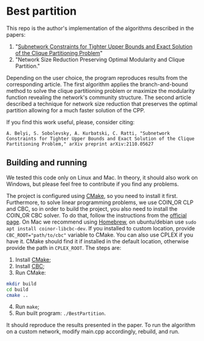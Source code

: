 # Best partition
This repo is the author's implementation of the algorithms described in the papers:
1. "[Subnetwork Constraints for Tighter Upper Bounds and Exact Solution of the Clique Partitioning Problem](https://arxiv.org/abs/2110.05627)"
2. "Network Size Reduction Preserving Optimal Modularity and Clique Partition."

Depending on the user choice, the program reproduces results from the corresponding article.
The first algorithm applies the branch-and-bound method to solve the clique partitioning problem or maximize the modularity function revealing the network's community structure.
The second article described a technique for network size reduction that preserves the optimal partition allowing for a much faster solution of the CPP.

If you find this work useful, please, consider citing:
``` 
A. Belyi, S. Sobolevsky, A. Kurbatski, C. Ratti, "Subnetwork Constraints for Tighter Upper Bounds and Exact Solution of the Clique Partitioning Problem," arXiv preprint arXiv:2110.05627
```

## Building and running
We tested this code only on Linux and Mac. In theory, it should also work on Windows, but please feel free to contribute if you find any problems.

The project is configured using [CMake](https://cmake.org/), so you need to install it first. Furthermore, to solve linear programming problems, we use COIN_OR CLP and CBC, so in order to build the project, you also need to install the COIN_OR CBC solver.
To do that, follow the instructions from the [official page](https://github.com/coin-or/Cbc).
On Mac we recommend using [Homebrew](https://brew.sh/), on ubuntu/debian use ```sudo apt install coinor-libcbc-dev```.
If you installed to custom location, provide `CBC_ROOT="path/to/cbc"` variable to CMake.
You can also use CPLEX if you have it.
CMake should find it if installed in the default location, otherwise provide the path in `CPLEX_ROOT`. The steps are:
1. Install [CMake](https://cmake.org/download/);
2. Install [CBC](https://github.com/coin-or/Cbc);
3. Run CMake:
```bash
mkdir build
cd build
cmake ..
```
4. Run ```make```;
5. Run built program: ```./BestPartition```.

It should reproduce the results presented in the paper.
To run the algorithm on a custom network, modify main.cpp accordingly, rebuild, and run.

